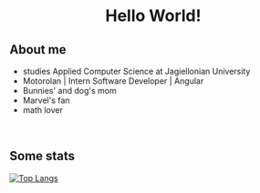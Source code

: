 <h1 align="center">
Hello World!
</h1>
  
<h2>
  About me
</h2>
<ul>
  <li>studies Applied Computer Science at Jagiellonian University</li>
  <li>Motorolan | Intern Software Developer | Angular</li>
  <li>Bunnies' and dog's mom</li>
  <li>Marvel's fan</li>
  <li>math lover</li>
</ul>

<!-- From [chandan-reddy-k](https://github.com/chandan-reddy-k) -->
<!-- <h2>
  Here are the technologies I use and am learning:
</h2>
<p>
<code><img height="60" src="https://www.avenga.com/wp-content/uploads/2020/11/C-Sharp-1920x1080.png"></code> &nbsp;&nbsp;
<code><img height="70" src="https://github.com/chandan-reddy-k/chandan-reddy-k/blob/master/assets/html.png"></code> &nbsp;&nbsp;
<code><img height="70" src="https://github.com/chandan-reddy-k/chandan-reddy-k/blob/master/assets/css.png"></code> &nbsp;&nbsp; -->
<!-- <code><img height="75" src="https://www.pngfind.com/pngs/m/280-2802676_c-language-global-or-external-variables-with-examples.png"></code> &nbsp;&nbsp; -->
<!-- <code><img height="75" src="https://www.pikpng.com/pngl/m/469-4698781_learning-c-programming-4-c-logo-svg-clipart.png"></code> &nbsp;&nbsp;
<code><img height="75" src="https://img2.gratispng.com/20180706/vef/kisspng-web-development-python-software-developer-web-deve-python-logo-5b3fcce17a0071.1497511915309078734997.jpg"></code> &nbsp;&nbsp; -->
<!-- <code><img height="75" src="https://github.com/chandan-reddy-k/chandan-reddy-k/blob/master/assets/js.png"></code> -->
</p>

<br/>
     
<h2>
  Some stats
</h2>
<p>
  
<!-- [![GitHub Streak](https://streak-stats.demolab.com?user=sern1k&theme=dracula&hide_border=true&date_format=j%20M%5B%20Y%5D)](https://git.io/streak-stats) -->

[![Top Langs](https://github-readme-stats.vercel.app/api/top-langs/?username=sern1k&layout=compact&theme=dracula&hide_border=true)](https://github.com/anuraghazra/github-readme-stats)
  
</p>

<br/>
